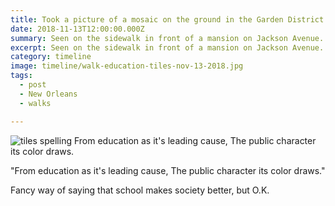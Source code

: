 ```yaml
---
title: Took a picture of a mosaic on the ground in the Garden District.
date: 2018-11-13T12:00:00.000Z
summary: Seen on the sidewalk in front of a mansion on Jackson Avenue.
excerpt: Seen on the sidewalk in front of a mansion on Jackson Avenue.
category: timeline
image: timeline/walk-education-tiles-nov-13-2018.jpg
tags:
  - post 
  - New Orleans
  - walks

---
```


![tiles spelling From education as it's leading cause, The public character its color draws.](/static/img/timeline/walk-education-tiles-nov-13-2018.jpg "tiles spelling From education as it's leading cause, The public character its color draws.")

"From education as it's leading cause,
The public character its color draws."

Fancy way of saying that school makes society better, but O.K.